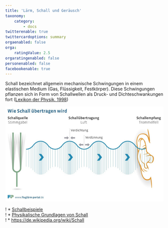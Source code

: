 ```yaml
---
title: 'Lärm, Schall und Geräusch'
taxonomy:
    category:
        - docs
twitterenable: true
twittercardoptions: summary
orgaenabled: false
orga:
    ratingValue: 2.5
orgaratingenabled: false
personenabled: false
facebookenable: true
---
```


Schall bezeichnet allgemein mechanische Schwingungen in einem elastischen Medium (Gas, Flüssigkeit, Festkörper). Diese Schwingungen pflanzen sich in Form von Schallwellen als Druck- und Dichteschwankungen fort ([Lexikon der Physik. 1998](https://de.wikipedia.org/wiki/Schall))
 
![](schalluebertragung.jpg?lightbox=800,600&resize=400,200)


! * [Schallbeispiele](http://www.laermorama.ch/m1_akustik/schall_w.html#schalldefinition) <br>
! * [Physikalische Grundlagen von Schall](https://www1.deutschebahn.com/laerm/grundlagen/physikalische_grundlagen-1097050) <br>
! * https://de.wikipedia.org/wiki/Schall
